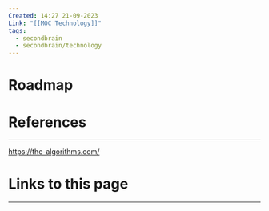 ```yaml
---
Created: 14:27 21-09-2023
Link: "[[MOC Technology]]"
tags:
  - secondbrain
  - secondbrain/technology
---
```


# Roadmap













# References
---
https://the-algorithms.com/




# Links to this page
--- 


